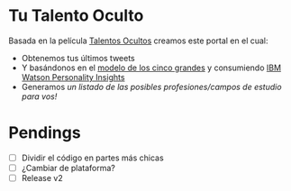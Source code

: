 # Tu Talento Oculto

Basada en la película [Talentos Ocultos](https://es.wikipedia.org/wiki/Hidden_Figures) creamos este portal en el cual:
- Obtenemos tus últimos tweets
- Y basándonos en el [modelo de los cinco grandes](https://es.wikipedia.org/wiki/Modelo_de_los_cinco_grandes) y consumiendo [IBM Watson Personality Insights](https://www.ibm.com/watson/services/personality-insights/)
- Generamos *un listado de las posibles profesiones/campos de estudio para vos!*

# Pendings
- [ ] Dividir el código en partes más chicas
- [ ] ¿Cambiar de plataforma?
- [ ] Release v2
